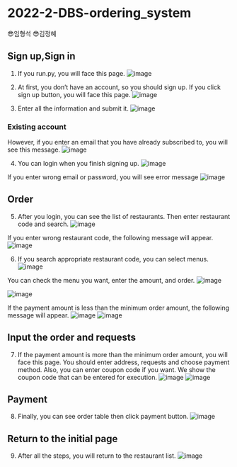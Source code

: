 # 2022-2-DBS-ordering_system
😎임형석
😎김정혜

## Sign up,Sign in
1.	If you run.py, you will face this page.
![image](https://user-images.githubusercontent.com/109332374/227059412-0f905d71-5cbc-4935-a66d-9348a2edf343.png)

2.	At first, you don’t have an account, so you should sign up. If you click sign up button, you will face this page.
![image](https://user-images.githubusercontent.com/109332374/227059452-7b1e7649-d254-44c6-9e50-3592a8be57b9.png)

3.	Enter all the information and submit it.
![image](https://user-images.githubusercontent.com/109332374/227059491-9e241a57-c97a-4606-a32f-cfd46d6e8c47.png)

### Existing account
However, if you enter an email that you have already subscribed to, you will see this message.
![image](https://user-images.githubusercontent.com/109332374/227059543-a7f34aca-8e6a-40c8-a56b-5aef90bf7250.png)

4.	You can login when you finish signing up.
![image](https://user-images.githubusercontent.com/109332374/227059572-93b0b541-119a-42ca-a008-3056acc2c986.png)

If you enter wrong email or password, you will see error message
![image](https://user-images.githubusercontent.com/109332374/227059611-9002cd00-da26-4248-ab50-3fc67494e02d.png)

## Order
5.	After you login, you can see the list of restaurants. Then enter restaurant code and search.
![image](https://user-images.githubusercontent.com/109332374/227059633-db1dc06a-7feb-4f86-9146-bf4d0ad0cc59.png)

If you enter wrong restaurant code, the following message will appear.
![image](https://user-images.githubusercontent.com/109332374/227059649-863b0c01-bc39-496a-8a2f-19cc891e2335.png)

6.	If you search appropriate restaurant code, you can select menus.
![image](https://user-images.githubusercontent.com/109332374/227059672-f1f2a763-4ae0-4060-9e42-9224dc2d1838.png)

You can check the menu you want, enter the amount, and order.
![image](https://user-images.githubusercontent.com/109332374/227059710-5b0cccf9-db86-4dae-8bbe-770bd91cc6c5.png)

![image](https://user-images.githubusercontent.com/109332374/227059728-7a68e48d-bee8-4df4-a54b-d9dcf8432b98.png)

If the payment amount is less than the minimum order amount, the following message will appear.
![image](https://user-images.githubusercontent.com/109332374/227059780-98ea06fc-54bd-4301-b99f-36f52bd314f4.png)
![image](https://user-images.githubusercontent.com/109332374/227059793-92cc0592-8427-4645-b8a6-de17f9b7a3af.png)

## Input the order and requests
7.	If the payment amount is more than the minimum order amount, you will face this page. You should enter address, requests and choose payment method. Also, you can enter coupon code if you want.
We show the coupon code that can be entered for execution.
![image](https://user-images.githubusercontent.com/109332374/227059849-893a957b-ebbc-41ae-af03-c37bec2c9243.png)
![image](https://user-images.githubusercontent.com/109332374/227059875-81859af2-4c41-407d-a269-fc2831115669.png)

## Payment
8.	Finally, you can see order table then click payment button.
![image](https://user-images.githubusercontent.com/109332374/227059924-e2e39bca-3ecf-44af-bf2b-7efb7407e082.png)

## Return to the initial page
9.	After all the steps, you will return to the restaurant list.
![image](https://user-images.githubusercontent.com/109332374/227059961-d76759a9-71a4-4b85-b218-ce21a4ce8c1d.png)










